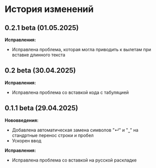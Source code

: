 # История изменений

## 0.2.1 beta (01.05.2025)

**Исправления:**
- Исправлена проблема, которая могла приводить к вылетам при вставке длинного текста

## 0.2 beta (30.04.2025)

**Исправления:**
- Исправлена проблема со вставкой кода с табуляцией

## 0.1.1 beta (29.04.2025)

**Нововведения:**

- Добавлена автоматическая замена символов "↵" и "˽" на стандртные перенос строки и пробел
- Ускорен ввод

**Исправления:**

- Исправлена проблема со вставкой на русской раскладке
